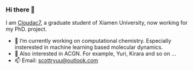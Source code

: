 ### Hi there 👋

I am [Cloudac7](https://github.com/Cloudac7), a graduate student of Xiamen University, now working for my PhD. project.

<!--
**Cloudac7/Cloudac7** is a ✨ _special_ ✨ repository because its `README.md` (this file) appears on your GitHub profile.
-->

- 🔭 I’m currently working on computational chemistry. Especially insterested in machine learning based molecular dynamics.
- 🌱 Also interested in ACGN. For example, Yuri, Kirara and so on ...
- 📫 Email: scottryuu@outlook.com
